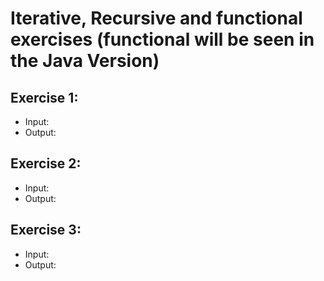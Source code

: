 # Iterative, Recursive and functional exercises (functional will be seen in the Java Version)

## Exercise 1:

* Input: 
* Output: 

## Exercise 2:

* Input: 
* Output: 

## Exercise 3:

* Input: 
* Output: 
